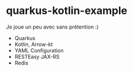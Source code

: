 # quarkus-kotlin-example

Je joue un peu avec sans prétention :)

- Quarkus
- Kotlin, Arrow-kt
- YAML Configuration
- RESTEasy JAX-RS
- Redis